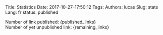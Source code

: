 Title: Statistics
Date: 2017-10-27-17:50:12
Tags: 
Authors: lucas
Slug: stats
Lang: fr
status: published

Number of link published: {published_links}  
Number of yet unpublished link: {remaining_links}  
